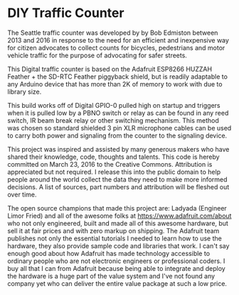 # DIY Traffic Counter
The Seattle traffic counter was developed by by Bob Edmiston between 2013 and 2016 in response to the need for an efficient and inexpensive way for citizen advocates to collect counts for bicycles, pedestrians and motor vehicle traffic for the purpose of advocating for safer streets.  


This Digital traffic counter is based on the Adafruit ESP8266 HUZZAH Feather + the SD-RTC Feather piggyback shield, but is readily adaptable to any Arduino device that has more than 2K of memory to work with due to library size.

This build works off of Digital GPIO-0 pulled high on startup and triggers when it is pulled low by a PBNO switch or relay as can be found in any reed switch, IR beam break relay or other switching mechanism.   This method was chosen so standard shielded 3 pin XLR microphone cables can be used to carry both power and signaling from the counter to the signaling device.

This project was inspired and assisted by many generous makers who have shared their knowledge, code, thoughts and talents. This code is hereby committed on March 23, 2016 to the Creative Commons.  Attribution is appreciated but not required. I release this into the public domain to help people around the world collect the data they need to make more informed decisions.  A list of sources, part numbers and attribution will be fleshed out over time.

The open source champions that made this project are:
    Ladyada (Engineer Limor Fried) and all of the awesome folks at https://www.adafruit.com/about who not only engineered, built and made all of this awesome hardware, but sell it at fair prices and with zero markup on shipping.  The Adafruit team publishes not only the essential tutorials I needed to learn how to use the hardware, they also provide sample code and libraries that work.  I can't say enough good about how Adafruit has made technology accessible to ordinary people who are not electronic engineers or professional coders.  I buy all that I can from Adafruit because being able to integrate and deploy the hardware is a huge part of the value system and I've not found any company yet who can deliver the entire value package at such a low price.
    
